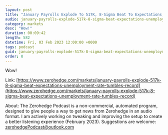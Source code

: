 ```yaml
---
layout: post
title: "January Payrolls Explode To 517K, 8-Sigma Beat To Expectations; Unemployment Rate Tumbles To Record Low"
audio: january-payrolls-explode-517k-8-sigma-beat-expectations-unemployment-rate-tumbles-record-0
category: markets
desc: "Wow!"
duration: 00:09:42
length: 582
datetime: Fri, 03 Feb 2023 12:00:00 +0000
tags: podcast
guid: january-payrolls-explode-517k-8-sigma-beat-expectations-unemployment-rate-tumbles-record-0
order: 0
---
```

Wow!

Link: [https://www.zerohedge.com/markets/january-payrolls-explode-517k-8-sigma-beat-expectations-unemployment-rate-tumbles-record](https://www.zerohedge.com/markets/january-payrolls-explode-517k-8-sigma-beat-expectations-unemployment-rate-tumbles-record)

About: The Zerohedge Podcast is a non-commercial, automated program, designed to give people a way to get news from Zerohedge in an audio format.  I am actively working on tweaking and improving the setup to create a better listening experience (February 2023).  Suggestions are welcome: [zerohedgePodcast@outlook.com](mailto:zerohedgePodcast@outlook.com)